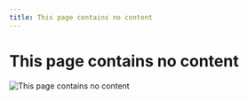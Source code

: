 ```yaml
---
title: This page contains no content
---
```



# This page contains no content
![This page contains no content](img/no-content.gif)



